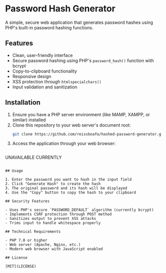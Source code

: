 # Password Hash Generator

A simple, secure web application that generates password hashes using PHP's built-in password hashing functions.

## Features

- Clean, user-friendly interface
- Secure password hashing using PHP's `password_hash()` function with bcrypt
- Copy-to-clipboard functionality
- Responsive design
- XSS protection through `htmlspecialchars()`
- Input validation and sanitization

## Installation

1. Ensure you have a PHP server environment (like MAMP, XAMPP, or similar) installed
2. Clone this repository to your web server's document root:
   ```sh
   git clone https://github.com/reissboafo/hashed-password-generator.git
   ```
3. Access the application through your web browser:
   ```
  UNAVAILABLE CURRENTLY
   ```

## Usage

1. Enter the password you want to hash in the input field
2. Click "Generate Hash" to create the hash
3. The original password and its hash will be displayed
4. Use the "Copy" button to copy the hash to your clipboard

## Security Features

- Uses PHP's secure `PASSWORD_DEFAULT` algorithm (currently bcrypt)
- Implements CSRF protection through POST method
- Sanitizes output to prevent XSS attacks
- Trims input to handle whitespace properly

## Technical Requirements

- PHP 7.0 or higher
- Web server (Apache, Nginx, etc.)
- Modern web browser with JavaScript enabled

## License

[MIT](LICENSE)